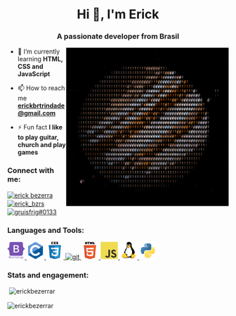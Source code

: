 <h1 align="center">Hi 👋, I'm Erick</h1>
<h3 align="center">A passionate developer from Brasil</h3>

<a ><img align="right" src="https://github.com/ErickBezerrar/ErickBezerrar/blob/main/tumblr_of7j83IBkS1vi4eyho1_500.webp" alt="erick bezerra" height="360" width="370"/></a>

- 🌱 I’m currently learning **HTML, CSS and JavaScript**

- 📫 How to reach me **erickbrtrindade@gmail.com** 

- ⚡ Fun fact **I like to play guitar, church and play games**

<h3 align="left">Connect with me:</h3>
<p align="left">
<a href="https://linkedin.com/in/erick bezerra" target="blank"><img align="center" src="https://raw.githubusercontent.com/rahuldkjain/github-profile-readme-generator/master/src/images/icons/Social/linked-in-alt.svg" alt="erick bezerra" height="30" width="40" /></a>
<a href="https://instagram.com/erick_bzrs" target="blank"><img align="center" src="https://raw.githubusercontent.com/rahuldkjain/github-profile-readme-generator/master/src/images/icons/Social/instagram.svg" alt="erick_bzrs" height="30" width="40" /></a>
<a href="https://discord.gg/gruisfrig#0133" target="blank"><img align="center" src="https://raw.githubusercontent.com/rahuldkjain/github-profile-readme-generator/master/src/images/icons/Social/discord.svg" alt="gruisfrig#0133" height="30" width="40" /></a>
</p>

<h3 align="left">Languages and Tools:</h3>
<p align="left"> <a href="https://getbootstrap.com" target="_blank" rel="noreferrer"> <img src="https://raw.githubusercontent.com/devicons/devicon/master/icons/bootstrap/bootstrap-plain-wordmark.svg" alt="bootstrap" width="40" height="40"/> </a> <a href="https://www.cprogramming.com/" target="_blank" rel="noreferrer"> <img src="https://raw.githubusercontent.com/devicons/devicon/master/icons/c/c-original.svg" alt="c" width="40" height="40"/> </a> <a href="https://www.w3schools.com/css/" target="_blank" rel="noreferrer"> <img src="https://raw.githubusercontent.com/devicons/devicon/master/icons/css3/css3-original-wordmark.svg" alt="css3" width="40" height="40"/> </a> <a href="https://git-scm.com/" target="_blank" rel="noreferrer"> <img src="https://www.vectorlogo.zone/logos/git-scm/git-scm-icon.svg" alt="git" width="40" height="40"/> </a> <a href="https://www.w3.org/html/" target="_blank" rel="noreferrer"> <img src="https://raw.githubusercontent.com/devicons/devicon/master/icons/html5/html5-original-wordmark.svg" alt="html5" width="40" height="40"/> </a> <a href="https://developer.mozilla.org/en-US/docs/Web/JavaScript" target="_blank" rel="noreferrer"> <img src="https://raw.githubusercontent.com/devicons/devicon/master/icons/javascript/javascript-original.svg" alt="javascript" width="40" height="40"/> </a> <a href="https://www.linux.org/" target="_blank" rel="noreferrer"> <img src="https://raw.githubusercontent.com/devicons/devicon/master/icons/linux/linux-original.svg" alt="linux" width="40" height="40"/> </a> <a href="https://www.python.org" target="_blank" rel="noreferrer"> <img src="https://raw.githubusercontent.com/devicons/devicon/master/icons/python/python-original.svg" alt="python" width="40" height="40"/> </a> </p>

<h3 align="left">Stats and engagement:</h3>
<p>&nbsp;<img align="center" src="https://github-readme-stats.vercel.app/api?username=erickbezerrar&show_icons=true&locale=en" alt="erickbezerrar" /></p>
<p><img align="center" src="https://github-readme-stats.vercel.app/api/top-langs?username=erickbezerrar&show_icons=true&locale=en&layout=compact" alt="erickbezerrar" /></p>

